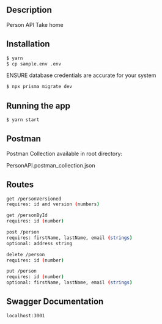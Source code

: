 
## Description

Person API Take home

## Installation

```bash
$ yarn
$ cp sample.env .env  

```

ENSURE database credentials are accurate for your system

```bash
$ npx prisma migrate dev
```


## Running the app

```bash
$ yarn start

```

## Postman

Postman Collection available in root directory:

PersonAPI.postman_collection.json

## Routes

```bash
get /personVersioned
requires: id and version (numbers)

get /personById
requires: id (number)

post /person
requires: firstName, lastName, email (strings)
optional: address string

delete /person
requires: id (number)

put /person
requires: id (number)
optional: firstName, lastName, email (strings)

```

## Swagger Documentation

```http
localhost:3001

```
